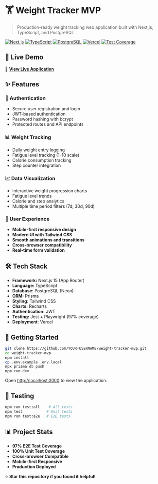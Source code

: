 # 🏋️ Weight Tracker MVP

> Production-ready weight tracking web application built with Next.js, TypeScript, and PostgreSQL

[![Next.js](https://img.shields.io/badge/Next.js-15.3.3-black)](https://nextjs.org/)
[![TypeScript](https://img.shields.io/badge/TypeScript-5.x-blue)](https://www.typescriptlang.org/)
[![PostgreSQL](https://img.shields.io/badge/PostgreSQL-Neon-blue)](https://neon.tech/)
[![Vercel](https://img.shields.io/badge/Deployed-Vercel-black)](https://vercel.com/)
[![Test Coverage](https://img.shields.io/badge/Tests-97%25-green)](https://github.com)

## 🌟 **Live Demo**

🚀 **[View Live Application](https://systemefluide-7orkicmw4-ethans-projects-6cc74c3c.vercel.app)**

## ✨ **Features**

### 🔐 **Authentication**
- Secure user registration and login
- JWT-based authentication
- Password hashing with bcrypt
- Protected routes and API endpoints

### 📊 **Weight Tracking**
- Daily weight entry logging
- Fatigue level tracking (1-10 scale)
- Calorie consumption tracking
- Step counter integration

### 📈 **Data Visualization**
- Interactive weight progression charts
- Fatigue level trends
- Calorie and step analytics
- Multiple time period filters (7d, 30d, 90d)

### 🎨 **User Experience**
- **Mobile-first responsive design**
- **Modern UI with Tailwind CSS**
- **Smooth animations and transitions**
- **Cross-browser compatibility**
- **Real-time form validation**

## 🛠️ **Tech Stack**

- **Framework:** Next.js 15 (App Router)
- **Language:** TypeScript
- **Database:** PostgreSQL (Neon)
- **ORM:** Prisma
- **Styling:** Tailwind CSS
- **Charts:** Recharts
- **Authentication:** JWT
- **Testing:** Jest + Playwright (97% coverage)
- **Deployment:** Vercel

## 🚀 **Getting Started**

```bash
git clone https://github.com/YOUR-USERNAME/weight-tracker-mvp.git
cd weight-tracker-mvp
npm install
cp .env.example .env.local
npx prisma db push
npm run dev
```

Open [http://localhost:3000](http://localhost:3000) to view the application.

## 🧪 **Testing**

```bash
npm run test:all    # All tests
npm test           # Unit tests  
npm run test:e2e   # E2E tests
```

## 📊 **Project Stats**

- **97% E2E Test Coverage**
- **100% Unit Test Coverage**
- **Cross-browser Compatible**
- **Mobile-first Responsive**
- **Production Deployed**

⭐ **Star this repository if you found it helpful!**
